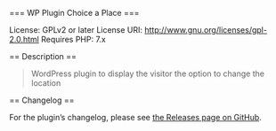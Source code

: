 === WP Plugin Choice a Place ===

License:           GPLv2 or later
License URI:       http://www.gnu.org/licenses/gpl-2.0.html
Requires PHP:      7.x

== Description ==

<blockquote cite="https://github.com/bertogross/wp-plugin-choice-a-place">
WordPress plugin to display the visitor the option to change the location
</blockquote>

== Changelog ==

For the plugin’s changelog, please see [the Releases page on GitHub](https://github.com/bertogross/wp-plugin-choice-a-place/releases/).